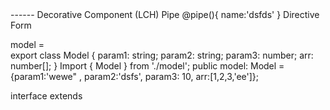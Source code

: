 <ng-content>
<ng-container>
<div *ngIf="istrue else ElesPart> dfdsf</div>
<ng-template #ElesPart> ElesPart data </ng-template>
<ng-template #myTemp> div h1 </ng-template>
<div *templateOutlet=""> </div>
------
Decorative
Component (LCH)
Pipe 
@pipe(){
    name:'dsfds'
}
Directive
Form

model  =		
export class Model {
    param1: string;
	param2: string;
	param3: number;
	arr: number[];
}
Import { Model } from './model';
public model: Model = {param1:'wewe" , param2:'dsfs', param3: 10, arr:[1,2,3,'ee']};

interface
extends 